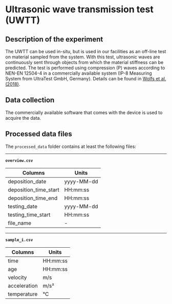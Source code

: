 # Ultrasonic wave transmission test (UWTT)

## Description of the experiment

The UWTT can be used in-situ, but is used in our facilities as an off-line test on material sampled from the system. With this test, ultrasonic waves are continuously sent through objects from which the material stiffness can be predicted. The test is performed using compression (P) waves according to NEN-EN 12504-4 in a commercially available system (IP-8 Measuring System from UltraTest GmbH, Germany). Details can be found in [Wolfs et al. (2018)](https://doi.org/10.1016/j.conbuildmat.2018.06.060).  

## Data collection

The commercially available software that comes with the device is used to acquire the data.

## Processed data files

The `processed_data` folder contains at least the following files:

---

**`overview.csv`**

|Columns                        | Units      |
|-------------------------------|------------|
| deposition_date               | yyyy-MM-dd |
| deposition_time_start         | HH:mm:ss   |
| deposition_time_end           | HH:mm:ss   |
| testing_date                  | yyyy-MM-dd |
| testing_time_start            | HH:mm:ss   |
| file_name                     | -          |

---

**`sample_i.csv`**

|Columns                        | Units      |
|-------------------------------|------------|
| time                          | HH:mm:ss   |
| age                           | HH:mm:ss   |
| velocity                      | m/s        |
| acceleration                  | m/s²       |
| temperature                   | °C         |